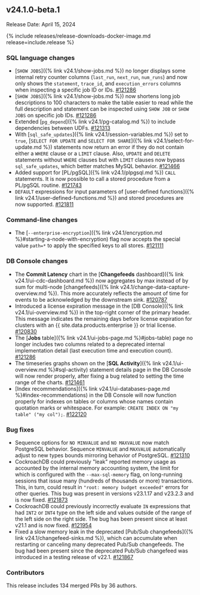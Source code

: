 ## v24.1.0-beta.1

Release Date: April 15, 2024

{% include releases/release-downloads-docker-image.md release=include.release %}

<h3 id="v24-1-0-beta-1-sql-language-changes">SQL language changes</h3>

- [`SHOW JOBS`]({% link v24.1/show-jobs.md %}) no longer displays some internal retry counter columns (`last_run`, `next_run`, `num_runs`) and now only shows the `statement`, `trace_id`, and `execution_errors` columns when inspecting a specific job ID or IDs. [#121286][#121286]
- [`SHOW JOBS`]({% link v24.1/show-jobs.md %}) now shortens long job descriptions to 100 characters to make the table easier to read while the full description and statement can be inspected using `SHOW JOB` or `SHOW JOBS` on specific job IDs. [#121286][#121286]
- Extended [`pg_depend`]({% link v24.1/pg-catalog.md %}) to include dependencies between UDFs. [#121313][#121313]
- With [`sql_safe_updates`]({% link v24.1/session-variables.md %}) set to `true`, [`SELECT FOR UPDATE` and `SELECT FOR SHARE`]({% link v24.1/select-for-update.md %}) statements now return an error if they do not contain either a `WHERE` clause or a `LIMIT` clause. Also, `UPDATE` and `DELETE` statements without `WHERE` clauses but with `LIMIT` clauses now bypass `sql_safe_updates`, which better matches MySQL behavior. [#121466][#121466]
- Added support for [PL/pgSQL]({% link v24.1/plpgsql.md %}) `CALL` statements. It is now possible to call a stored procedure from a PL/pgSQL routine. [#121743][#121743]
- `DEFAULT` expressions for input parameters of [user-defined functions]({% link v24.1/user-defined-functions.md %}) and stored procedures are now supported. [#121811][#121811]

<h3 id="v24-1-0-beta-1-command-line-changes">Command-line changes</h3>

- The [`--enterprise-encryption`]({% link v24.1/encryption.md %}#starting-a-node-with-encryption) flag now accepts the special value `path=*` to apply the specified keys to all stores. [#121111][#121111]

<h3 id="v24-1-0-beta-1-db-console-changes">DB Console changes</h3>

- The **Commit Latency** chart in the [**Changefeeds** dashboard]({% link v24.1/ui-cdc-dashboard.md %}) now aggregates by max instead of by sum for multi-node [changefeeds]({% link v24.1/change-data-capture-overview.md %}). This more accurately reflects the amount of time for events to be acknowledged by the downstream sink. [#120787][#120787]
- Introduced a license expiration message in the [DB Console]({% link v24.1/ui-overview.md %}) in the top-right corner of the primary header. This message indicates the remaining days before license expiration for clusters with an {{ site.data.products.enterprise }} or trial license. [#120830][#120830]
- The [**Jobs** table]({% link v24.1/ui-jobs-page.md %}#jobs-table) page no longer includes two columns related to a deprecated internal implementation detail (last execution time and execution count). [#121286][#121286]
- The timeseries graphs shown on the [**SQL Activity**]({% link v24.1/ui-overview.md %}#sql-activity) statement details page in the DB Console will now render properly, after fixing a bug related to setting the time range of the charts. [#121461][#121461]
- [Index recommendations]({% link v24.1/ui-databases-page.md %}#index-recommendations) in the DB Console will now function properly for indexes on tables or columns whose names contain quotation marks or whitespace. For example: `CREATE INDEX ON "my table" ("my col");`. [#122120][#122120]

<h3 id="v24-1-0-beta-1-bug-fixes">Bug fixes</h3>

- Sequence options for `NO MINVALUE` and `NO MAXVALUE` now match PostgreSQL behavior. Sequence `MINVALUE` and `MAXVALUE` automatically adjust to new types bounds mirroring behavior of PostgreSQL. [#121310][#121310]
- CockroachDB could previously "leak" reported memory usage as accounted by the internal memory accounting system, the limit for which is configured with the `--max-sql-memory` flag, on long-running sessions that issue many (hundreds of thousands or more) transactions. This, in turn, could result in `"root: memory budget exceeded"` errors for other queries. This bug was present in versions v23.1.17 and v23.2.3 and is now fixed. [#121873][#121873]
- CockroachDB could previously incorrectly evaluate `IN` expressions that had `INT2` or `INT4` type on the left side and values outside of the range of the left side on the right side. The bug has been present since at least v21.1 and is now fixed. [#121954][#121954]
- Fixed a slow memory leak in the deprecated [Pub/Sub changefeeds]({% link v24.1/changefeed-sinks.md %}), which can accumulate when restarting or canceling many deprecated Pub/Sub changefeeds. The bug had been present since the deprecated Pub/Sub changefeed was introduced in a testing release of v22.1. [#121867][#121867]

<div class="release-note-contributors" markdown="1">

<h3 id="v24-1-0-beta-1-contributors">Contributors</h3>

This release includes 134 merged PRs by 36 authors.

</div>

[#120787]: https://github.com/cockroachdb/cockroach/pull/120787
[#120830]: https://github.com/cockroachdb/cockroach/pull/120830
[#121111]: https://github.com/cockroachdb/cockroach/pull/121111
[#121286]: https://github.com/cockroachdb/cockroach/pull/121286
[#121310]: https://github.com/cockroachdb/cockroach/pull/121310
[#121313]: https://github.com/cockroachdb/cockroach/pull/121313
[#121461]: https://github.com/cockroachdb/cockroach/pull/121461
[#121466]: https://github.com/cockroachdb/cockroach/pull/121466
[#121743]: https://github.com/cockroachdb/cockroach/pull/121743
[#121811]: https://github.com/cockroachdb/cockroach/pull/121811
[#121867]: https://github.com/cockroachdb/cockroach/pull/121867
[#121873]: https://github.com/cockroachdb/cockroach/pull/121873
[#121954]: https://github.com/cockroachdb/cockroach/pull/121954
[#122120]: https://github.com/cockroachdb/cockroach/pull/122120
